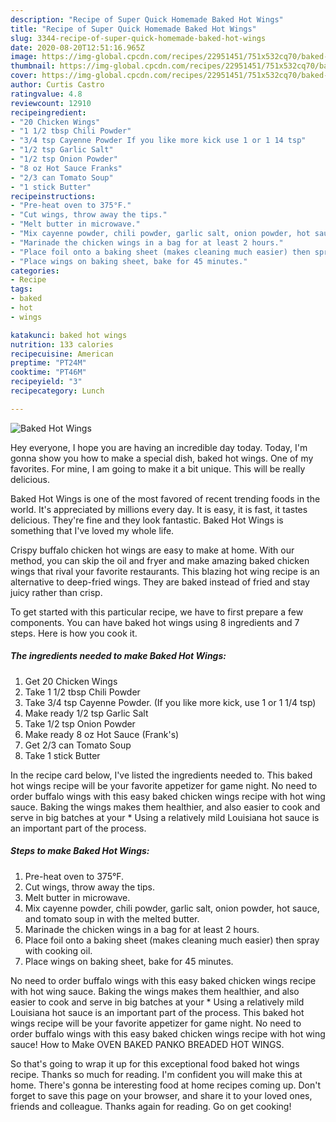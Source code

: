 ```yaml
---
description: "Recipe of Super Quick Homemade Baked Hot Wings"
title: "Recipe of Super Quick Homemade Baked Hot Wings"
slug: 3344-recipe-of-super-quick-homemade-baked-hot-wings
date: 2020-08-20T12:51:16.965Z
image: https://img-global.cpcdn.com/recipes/22951451/751x532cq70/baked-hot-wings-recipe-main-photo.jpg
thumbnail: https://img-global.cpcdn.com/recipes/22951451/751x532cq70/baked-hot-wings-recipe-main-photo.jpg
cover: https://img-global.cpcdn.com/recipes/22951451/751x532cq70/baked-hot-wings-recipe-main-photo.jpg
author: Curtis Castro
ratingvalue: 4.8
reviewcount: 12910
recipeingredient:
- "20 Chicken Wings"
- "1 1/2 tbsp Chili Powder"
- "3/4 tsp Cayenne Powder If you like more kick use 1 or 1 14 tsp"
- "1/2 tsp Garlic Salt"
- "1/2 tsp Onion Powder"
- "8 oz Hot Sauce Franks"
- "2/3 can Tomato Soup"
- "1 stick Butter"
recipeinstructions:
- "Pre-heat oven to 375°F."
- "Cut wings, throw away the tips."
- "Melt butter in microwave."
- "Mix cayenne powder, chili powder, garlic salt, onion powder, hot sauce, and tomato soup in with the melted butter."
- "Marinade the chicken wings in a bag for at least 2 hours."
- "Place foil onto a baking sheet (makes cleaning much easier) then spray with cooking oil."
- "Place wings on baking sheet, bake for 45 minutes."
categories:
- Recipe
tags:
- baked
- hot
- wings

katakunci: baked hot wings 
nutrition: 133 calories
recipecuisine: American
preptime: "PT24M"
cooktime: "PT46M"
recipeyield: "3"
recipecategory: Lunch

---
```



![Baked Hot Wings](https://img-global.cpcdn.com/recipes/22951451/751x532cq70/baked-hot-wings-recipe-main-photo.jpg)

Hey everyone, I hope you are having an incredible day today. Today, I'm gonna show you how to make a special dish, baked hot wings. One of my favorites. For mine, I am going to make it a bit unique. This will be really delicious.

Baked Hot Wings is one of the most favored of recent trending foods in the world. It's appreciated by millions every day. It is easy, it is fast, it tastes delicious. They're fine and they look fantastic. Baked Hot Wings is something that I've loved my whole life.

Crispy buffalo chicken hot wings are easy to make at home. With our method, you can skip the oil and fryer and make amazing baked chicken wings that rival your favorite restaurants. This blazing hot wing recipe is an alternative to deep-fried wings. They are baked instead of fried and stay juicy rather than crisp.


To get started with this particular recipe, we have to first prepare a few components. You can have baked hot wings using 8 ingredients and 7 steps. Here is how you cook it.

<!--inarticleads1-->

##### The ingredients needed to make Baked Hot Wings:

1. Get 20 Chicken Wings
1. Take 1 1/2 tbsp Chili Powder
1. Take 3/4 tsp Cayenne Powder. (If you like more kick, use 1 or 1 1/4 tsp)
1. Make ready 1/2 tsp Garlic Salt
1. Take 1/2 tsp Onion Powder
1. Make ready 8 oz Hot Sauce (Frank&#39;s)
1. Get 2/3 can Tomato Soup
1. Take 1 stick Butter


In the recipe card below, I&#39;ve listed the ingredients needed to. This baked hot wings recipe will be your favorite appetizer for game night. No need to order buffalo wings with this easy baked chicken wings recipe with hot wing sauce. Baking the wings makes them healthier, and also easier to cook and serve in big batches at your * Using a relatively mild Louisiana hot sauce is an important part of the process. 

<!--inarticleads2-->

##### Steps to make Baked Hot Wings:

1. Pre-heat oven to 375°F.
1. Cut wings, throw away the tips.
1. Melt butter in microwave.
1. Mix cayenne powder, chili powder, garlic salt, onion powder, hot sauce, and tomato soup in with the melted butter.
1. Marinade the chicken wings in a bag for at least 2 hours.
1. Place foil onto a baking sheet (makes cleaning much easier) then spray with cooking oil.
1. Place wings on baking sheet, bake for 45 minutes.


No need to order buffalo wings with this easy baked chicken wings recipe with hot wing sauce. Baking the wings makes them healthier, and also easier to cook and serve in big batches at your * Using a relatively mild Louisiana hot sauce is an important part of the process. This baked hot wings recipe will be your favorite appetizer for game night. No need to order buffalo wings with this easy baked chicken wings recipe with hot wing sauce! How to Make OVEN BAKED PANKO BREADED HOT WINGS. 

So that's going to wrap it up for this exceptional food baked hot wings recipe. Thanks so much for reading. I'm confident you will make this at home. There's gonna be interesting food at home recipes coming up. Don't forget to save this page on your browser, and share it to your loved ones, friends and colleague. Thanks again for reading. Go on get cooking!
